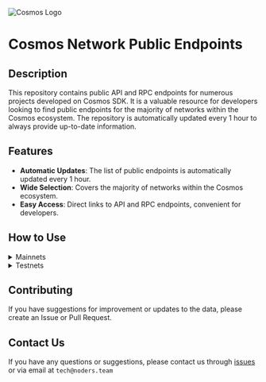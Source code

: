 ![Cosmos Logo](https://github.com/nodersteam/picture/blob/main/%D0%A1%D0%BD%D0%B8%D0%BC%D0%BE%D0%BA%20%D1%8D%D0%BA%D1%80%D0%B0%D0%BD%D0%B0%202023-07-19%20105624.png?raw=true)

# Cosmos Network Public Endpoints

## Description

This repository contains public API and RPC endpoints for numerous projects developed on Cosmos SDK. It is a valuable resource for developers looking to find public endpoints for the majority of networks within the Cosmos ecosystem. The repository is automatically updated every 1 hour to always provide up-to-date information.

## Features

- **Automatic Updates**: The list of public endpoints is automatically updated every 1 hour.
- **Wide Selection**: Covers the majority of networks within the Cosmos ecosystem.
- **Easy Access**: Direct links to API and RPC endpoints, convenient for developers.

## How to Use

<details>
  <summary>Mainnets</summary>
  
  Simply browse the mainnets section to find the public endpoints you need for main networks.

<!-- START_MAINNET -->
<details>
<summary>Agoric</summary>

- Moniker: **Vagif**
- Latest block: **10253149**
- RPC: **65.109.116.50:34657**
- TxIndex: **on**

---

- Moniker: **PDP_Validator_RPC**
- Latest block: **11682746**
- RPC: **95.216.5.101:26657**
- TxIndex: **off**

---

- Moniker: **BRAND-agoric-relayer**
- Latest block: **11682746**
- RPC: **213.239.213.142:14457**
- TxIndex: **on**

---

- Moniker: **yieldmos-three**
- Latest block: **11682746**
- RPC: **65.109.35.50:20657**
- TxIndex: **on**

---

- Moniker: **bouncy_ball**
- Latest block: **11682746**
- RPC: **141.94.254.181:42257**
- TxIndex: **off**

---

- Moniker: **Sentry**
- Latest block: **11682746**
- RPC: **46.166.143.91:26657**
- TxIndex: **on**

---

</details>

<details>
<summary>Bitsong</summary>

- Moniker: **RAMZES**
- Latest block: **13239157**
- RPC: **65.108.199.120:26657**
- TxIndex: **on**
- API: **65.108.199.120:1317**

---

- Moniker: **freak12techno**
- Latest block: **13239157**
- RPC: **65.108.85.2:26657**
- TxIndex: **on**

---

- Moniker: **Stake&Relax Node**
- Latest block: **13239157**
- RPC: **109.123.242.163:50007**
- TxIndex: **on**

---

</details>

<details>
<summary>Gitopia</summary>

- Moniker: **STAVR-Service**
- Latest block: **6176029**
- RPC: **65.108.230.113:51057**
- TxIndex: **off**
- API: **65.108.230.113:1317**

---

- Moniker: **tarabukinivan**
- Latest block: **6176029**
- RPC: **188.40.106.246:60557**
- TxIndex: **off**

---

- Moniker: **UTSA_guide**
- Latest block: **6176029**
- RPC: **174.138.180.190:46657**
- TxIndex: **on**
- API: **174.138.180.190:1327**

---

</details>

<details>
<summary>Osmosis</summary>

- Moniker: **AlxVoy**
- Latest block: **11504715**
- RPC: **65.109.93.152:38657**
- TxIndex: **on**

---

- Moniker: **STAVR-IBC**
- Latest block: **11504715**
- RPC: **65.108.230.113:26657**
- TxIndex: **on**
- API: **65.108.230.113:1317**

---

- Moniker: **STAVR-IBC**
- Latest block: **11504715**
- RPC: **65.108.230.113:26657**
- TxIndex: **on**
- API: **65.108.230.113:1317**

---

- Moniker: **rebot-bada**
- Latest block: **11504715**
- RPC: **65.108.204.56:26657**
- TxIndex: **on**
- API: **65.108.204.56:1317**

---

- Moniker: **BRAND-osmosis-relayer**
- Latest block: **11504715**
- RPC: **85.10.197.58:12557**
- TxIndex: **on**

---

- Moniker: **TheNOP.io**
- Latest block: **11504715**
- RPC: **138.201.121.185:26667**
- TxIndex: **on**
- API: **138.201.121.185:1327**

---

- Moniker: **cbmk93o0ivsupsnju960**
- Latest block: **11504715**
- RPC: **141.98.217.102:26657**
- TxIndex: **on**

---

- Moniker: **cbmk93o0ivsupsnju960**
- Latest block: **11504715**
- RPC: **141.98.217.102:26657**
- TxIndex: **on**

---

- Moniker: **cryptech**
- Latest block: **11504715**
- RPC: **185.144.99.37:26657**
- TxIndex: **on**

---

- Moniker: **cbmk8mg0ivsupsnju950**
- Latest block: **11504715**
- RPC: **141.98.219.104:26657**
- TxIndex: **on**

---

- Moniker: **cbmk8mg0ivsupsnju950**
- Latest block: **11504715**
- RPC: **141.98.219.104:26657**
- TxIndex: **on**

---

- Moniker: **mahof**
- Latest block: **11504715**
- RPC: **207.244.232.190:26657**
- TxIndex: **on**

---

- Moniker: **node**
- Latest block: **11504715**
- RPC: **66.172.36.140:36657**
- TxIndex: **on**

---

- Moniker: **node**
- Latest block: **11504715**
- RPC: **66.172.36.139:36657**
- TxIndex: **on**

---

- Moniker: **test**
- Latest block: **6246000**
- RPC: **23.82.88.133:26657**
- TxIndex: **on**

---

- Moniker: **Staketab-snap**
- Latest block: **11504715**
- RPC: **65.21.91.99:16957**
- TxIndex: **off**
- API: **65.21.91.99:1326**

---

- Moniker: **xxxxxxxxxxxxxxxxxxx**
- Latest block: **11504715**
- RPC: **65.108.142.81:26680**
- TxIndex: **on**
- API: **65.108.142.81:1321**

---

- Moniker: **ramuchi.tech**
- Latest block: **11504715**
- RPC: **142.132.202.86:46657**
- TxIndex: **on**
- API: **142.132.202.86:1320**

---

- Moniker: **ramuchi.tech**
- Latest block: **11504715**
- RPC: **142.132.202.86:46657**
- TxIndex: **on**
- API: **142.132.202.86:1325**

---

- Moniker: **node**
- Latest block: **11504715**
- RPC: **176.9.158.219:41057**
- TxIndex: **on**

---

- Moniker: **LiveRaveN**
- Latest block: **11504715**
- RPC: **142.132.199.236:28657**
- TxIndex: **on**
- API: **142.132.199.236:1317**

---

- Moniker: **cudos**
- Latest block: **11500189**
- RPC: **34.105.246.121:26657**
- TxIndex: **on**
- API: **34.105.246.121:1317**

---

- Moniker: **node**
- Latest block: **11504715**
- RPC: **100.26.5.185:26657**
- TxIndex: **on**
- API: **100.26.5.185:1317**

---

- Moniker: **AutonomyNetwork**
- Latest block: **11504715**
- RPC: **13.250.19.234:26657**
- TxIndex: **on**
- API: **13.250.19.234:1317**

---

- Moniker: **osmosis-archive-osmosis-1-a**
- Latest block: **11504715**
- RPC: **15.164.13.43:26657**
- TxIndex: **on**
- API: **15.164.13.43:1317**

---

- Moniker: **osmosis-archive-osmosis-1-a**
- Latest block: **11504715**
- RPC: **15.164.13.43:26657**
- TxIndex: **on**
- API: **15.164.13.43:1317**

---

</details>

<details>
<summary>Sifchain</summary>

- Moniker: **vchain**
- Latest block: **13865214**
- RPC: **188.166.241.167:26657**
- TxIndex: **off**
- API: **188.166.241.167:1317**

---

- Moniker: **vchain**
- Latest block: **13865214**
- RPC: **188.166.241.167:26657**
- TxIndex: **off**
- API: **188.166.241.167:1317**

---

</details>

<details>
<summary>Bitcanna</summary>

- Moniker: **L0vd.com | RPC**
- Latest block: **10397862**
- RPC: **65.109.33.48:17657**
- TxIndex: **on**

---

- Moniker: **STAVR-RPC**
- Latest block: **10397862**
- RPC: **88.99.164.158:21327**
- TxIndex: **on**
- API: **88.99.164.158:1317**

---

- Moniker: **vidulum.app**
- Latest block: **10397862**
- RPC: **208.77.197.82:31657**
- TxIndex: **on**

---

- Moniker: **Moniker**
- Latest block: **10397862**
- RPC: **95.216.242.82:36657**
- TxIndex: **on**

---

- Moniker: **Stakely.io**
- Latest block: **10397862**
- RPC: **65.108.142.81:26683**
- TxIndex: **on**
- API: **65.108.142.81:1321**

---

- Moniker: **Kannabia Seeds**
- Latest block: **10397862**
- RPC: **65.108.43.171:26657**
- TxIndex: **on**

---

- Moniker: **Mona**
- Latest block: **10397862**
- RPC: **65.108.192.3:29657**
- TxIndex: **on**

---

- Moniker: **bitcanna**
- Latest block: **10397862**
- RPC: **65.108.131.190:21957**
- TxIndex: **on**

---

- Moniker: **Stakely.io**
- Latest block: **10397862**
- RPC: **93.115.25.15:26657**
- TxIndex: **on**

---

- Moniker: **New_peer**
- Latest block: **10397862**
- RPC: **161.97.150.65:26657**
- TxIndex: **on**

---

- Moniker: **Paranorm**
- Latest block: **10397862**
- RPC: **193.34.144.156:26657**
- TxIndex: **on**

---

- Moniker: **New_peer**
- Latest block: **10397862**
- RPC: **154.12.232.8:26657**
- TxIndex: **on**

---

</details>

<details>
<summary>Lum</summary>

- Moniker: **ELZ-02**
- Latest block: **9353173**
- RPC: **176.57.150.227:26657**
- TxIndex: **off**

---

- Moniker: **sentry-0**
- Latest block: **9353173**
- RPC: **163.172.173.147:26657**
- TxIndex: **off**

---

- Moniker: **sentry-1**
- Latest block: **9353173**
- RPC: **51.15.142.113:26657**
- TxIndex: **off**

---

- Moniker: **public-node-1**
- Latest block: **9353173**
- RPC: **212.47.250.217:26657**
- TxIndex: **on**
- API: **212.47.250.217:1317**

---

- Moniker: **public-node-0**
- Latest block: **9353173**
- RPC: **51.158.111.136:26657**
- TxIndex: **on**
- API: **51.158.111.136:1317**

---

</details>

<details>
<summary>Nolus</summary>

- Moniker: **RAMZES**
- Latest block: **1759739**
- RPC: **65.108.199.120:35457**
- TxIndex: **on**
- API: **65.108.199.120:1327**

---

- Moniker: **BRAND-nolus-relayer**
- Latest block: **1759739**
- RPC: **5.9.99.172:19757**
- TxIndex: **on**

---

</details>

<details>
<summary>Persistence</summary>

- Moniker: **AlxVoy**
- Latest block: **13230993**
- RPC: **65.109.28.177:26227**
- TxIndex: **on**

---

- Moniker: **AlxVoy**
- Latest block: **13230993**
- RPC: **65.109.28.177:26227**
- TxIndex: **on**

---

- Moniker: **yieldmos-xprt**
- Latest block: **13230993**
- RPC: **65.108.235.36:27657**
- TxIndex: **on**

---

- Moniker: **BRAND-persistence-relayer**
- Latest block: **13230993**
- RPC: **85.10.197.58:15457**
- TxIndex: **on**

---

- Moniker: **BRAND-persistence-relayer**
- Latest block: **13230993**
- RPC: **85.10.197.58:15457**
- TxIndex: **on**

---

- Moniker: **BRAND-persistence-relayer**
- Latest block: **13230993**
- RPC: **85.10.197.58:15457**
- TxIndex: **on**

---

- Moniker: **HS**
- Latest block: **13230993**
- RPC: **38.242.142.199:56657**
- TxIndex: **off**
- API: **38.242.142.199:1320**

---

- Moniker: **VaultRPC**
- Latest block: **12716803**
- RPC: **51.81.16.189:26657**
- TxIndex: **on**
- API: **51.81.16.189:1317**

---

- Moniker: **Monitor**
- Latest block: **13230993**
- RPC: **65.108.192.3:25657**
- TxIndex: **on**

---

- Moniker: **PBR**
- Latest block: **13230993**
- RPC: **135.181.183.212:25657**
- TxIndex: **on**

---

- Moniker: **Snap**
- Latest block: **13230993**
- RPC: **193.34.144.156:25657**
- TxIndex: **on**

---

</details>

<details>
<summary>Evmos</summary>

- Moniker: **bricks_evmos_2**
- Latest block: **15954247**
- RPC: **65.109.84.24:26657**
- TxIndex: **on**
- API: **65.109.84.24:1317**

---

- Moniker: **evmos-node**
- Latest block: **15954247**
- RPC: **65.108.14.79:26657**
- TxIndex: **on**
- API: **65.108.14.79:1317**

---

- Moniker: **BRAND-evmos-relayer**
- Latest block: **15954247**
- RPC: **213.239.213.142:13457**
- TxIndex: **on**

---

- Moniker: **bd-evmos-mainnet-state-sync-eu-01**
- Latest block: **15939552**
- RPC: **74.118.143.77:26657**
- TxIndex: **on**

---

- Moniker: **bd-evmos-mainnet-state-sync-eu-01**
- Latest block: **15939552**
- RPC: **74.118.143.77:26657**
- TxIndex: **on**

---

- Moniker: **SWU**
- Latest block: **15954247**
- RPC: **5.9.87.216:45557**
- TxIndex: **on**
- API: **5.9.87.216:1311**

---

- Moniker: **bd-evmos-mainnet-state-sync-us-01**
- Latest block: **15954247**
- RPC: **204.16.242.187:26657**
- TxIndex: **on**

---

- Moniker: **bhcreovh**
- Latest block: **15954247**
- RPC: **135.125.189.180:26657**
- TxIndex: **on**
- API: **135.125.189.180:1317**

---

- Moniker: **escan-archive-1**
- Latest block: **12907939**
- RPC: **173.212.200.246:26657**
- TxIndex: **on**
- API: **173.212.200.246:1317**

---

- Moniker: **mefn1**
- Latest block: **15954247**
- RPC: **62.171.184.44:26657**
- TxIndex: **on**
- API: **62.171.184.44:1317**

---

</details>

<details>
<summary>Quicksilver</summary>

- Moniker: **AlxVoy**
- Latest block: **3759763**
- RPC: **65.109.28.177:28657**
- TxIndex: **off**

---

- Moniker: **Colinka**
- Latest block: **2149250**
- RPC: **85.10.198.171:26602**
- TxIndex: **on**

---

- Moniker: **BRAND-quicksilver-relayer**
- Latest block: **3759763**
- RPC: **85.10.197.58:11157**
- TxIndex: **on**

---

- Moniker: **nkbblocks**
- Latest block: **3724128**
- RPC: **46.4.121.72:26657**
- TxIndex: **on**

---

- Moniker: **TheNOP.io**
- Latest block: **3759763**
- RPC: **138.201.121.185:26673**
- TxIndex: **on**
- API: **138.201.121.185:1327**

---

- Moniker: **Fort**
- Latest block: **3759763**
- RPC: **161.97.82.203:26257**
- TxIndex: **on**
- API: **161.97.82.203:1317**

---

- Moniker: **Fort**
- Latest block: **3759763**
- RPC: **161.97.82.203:26257**
- TxIndex: **on**
- API: **161.97.82.203:1317**

---

- Moniker: **mahof**
- Latest block: **3759763**
- RPC: **75.119.144.167:26657**
- TxIndex: **on**
- API: **75.119.144.167:1317**

---

- Moniker: **Staketab-snap**
- Latest block: **3759763**
- RPC: **65.108.195.29:31127**
- TxIndex: **off**
- API: **65.108.195.29:1318**

---

- Moniker: **RockawayX Infra**
- Latest block: **3759763**
- RPC: **82.100.58.115:26657**
- TxIndex: **on**

---

- Moniker: **UTSA_guide**
- Latest block: **3759763**
- RPC: **174.138.180.190:61157**
- TxIndex: **on**
- API: **174.138.180.190:1317**

---

</details>

<details>
<summary>Sommelier</summary>

- Moniker: **BRAND-sommelier-relayer**
- Latest block: **10865762**
- RPC: **5.9.99.172:14157**
- TxIndex: **on**

---

- Moniker: **BRAND-sommelier-relayer**
- Latest block: **10865762**
- RPC: **5.9.99.172:14157**
- TxIndex: **on**

---

- Moniker: **BRAND-sommelier-relayer**
- Latest block: **10865762**
- RPC: **5.9.99.172:14157**
- TxIndex: **on**

---

- Moniker: **Stakewolle**
- Latest block: **10865762**
- RPC: **148.113.6.121:34657**
- TxIndex: **off**

---

</details>

<details>
<summary>Teritori</summary>

- Moniker: **node**
- Latest block: **5218432**
- RPC: **65.108.75.107:15657**
- TxIndex: **on**

---

- Moniker: **node**
- Latest block: **5218432**
- RPC: **65.108.141.109:15657**
- TxIndex: **on**
- API: **65.108.141.109:1317**

---

- Moniker: **AlxVoy**
- Latest block: **5218432**
- RPC: **65.109.93.152:26797**
- TxIndex: **on**

---

- Moniker: **Hermes**
- Latest block: **5218432**
- RPC: **65.108.70.119:27657**
- TxIndex: **on**

---

- Moniker: **cyberG**
- Latest block: **5218432**
- RPC: **141.95.65.26:27737**
- TxIndex: **off**

---

- Moniker: **UTSA_guide**
- Latest block: **5218432**
- RPC: **174.138.180.190:36657**
- TxIndex: **on**
- API: **174.138.180.190:1327**

---

</details>

<details>
<summary>Crescent</summary>

- Moniker: **BRAND-crescent-relayer**
- Latest block: **8567366**
- RPC: **5.9.99.172:14557**
- TxIndex: **on**

---

- Moniker: **8932jirf7h83**
- Latest block: **8567366**
- RPC: **65.108.100.242:26657**
- TxIndex: **on**

---

</details>

<details>
<summary>Juno</summary>

- Moniker: **L0vd.com | RPC**
- Latest block: **10074481**
- RPC: **65.109.33.48:14657**
- TxIndex: **on**

---

- Moniker: **BRAND-juno-relayer**
- Latest block: **10074481**
- RPC: **213.239.213.142:12657**
- TxIndex: **on**

---

- Moniker: **rpc-8**
- Latest block: **10074481**
- RPC: **141.94.195.104:26657**
- TxIndex: **on**

---

- Moniker: **rpc-8**
- Latest block: **10074481**
- RPC: **141.94.195.104:26657**
- TxIndex: **on**

---

- Moniker: **rpc-8**
- Latest block: **10074481**
- RPC: **141.94.195.104:26657**
- TxIndex: **on**

---

- Moniker: **rpc-8**
- Latest block: **10074481**
- RPC: **141.94.195.104:26657**
- TxIndex: **on**

---

- Moniker: **Wetez-rpc1**
- Latest block: **9481382**
- RPC: **142.132.193.186:46657**
- TxIndex: **on**
- API: **142.132.193.186:1317**

---

- Moniker: **STAVR-Service**
- Latest block: **10074481**
- RPC: **88.99.164.158:1067**
- TxIndex: **on**
- API: **88.99.164.158:1317**

---

- Moniker: **dimi**
- Latest block: **2578097**
- RPC: **78.46.88.98:26657**
- TxIndex: **on**

---

- Moniker: **nRide.com Validator**
- Latest block: **10074481**
- RPC: **212.227.160.56:26657**
- TxIndex: **on**

---

- Moniker: **node**
- Latest block: **10074481**
- RPC: **66.172.36.140:11657**
- TxIndex: **on**

---

- Moniker: **node**
- Latest block: **10074481**
- RPC: **66.172.36.139:11657**
- TxIndex: **on**

---

- Moniker: **ZenChainLabs-RPC**
- Latest block: **10074481**
- RPC: **135.181.5.176:26657**
- TxIndex: **on**

---

- Moniker: **rpc-3**
- Latest block: **10074481**
- RPC: **135.181.1.44:26657**
- TxIndex: **on**

---

- Moniker: **Stake&Relax-juno-main**
- Latest block: **10074481**
- RPC: **194.163.172.115:12657**
- TxIndex: **on**

---

- Moniker: **moneymoney**
- Latest block: **10074481**
- RPC: **142.132.248.214:52257**
- TxIndex: **on**
- API: **142.132.248.214:1319**

---

- Moniker: **myrpc**
- Latest block: **10074481**
- RPC: **176.9.139.74:36657**
- TxIndex: **on**
- API: **176.9.139.74:1314**

---

- Moniker: **moneymoney**
- Latest block: **10074481**
- RPC: **198.244.229.100:52257**
- TxIndex: **off**

---

</details>

<details>
<summary>CosmosHub</summary>

- Moniker: **uGaenn-cosmos-relayer**
- Latest block: **17053212**
- RPC: **95.216.16.205:14957**
- TxIndex: **on**

---

- Moniker: **w3coins-cosmos-main**
- Latest block: **17053212**
- RPC: **85.10.197.58:14957**
- TxIndex: **on**

---

- Moniker: **gaia**
- Latest block: **17053212**
- RPC: **138.201.220.51:26677**
- TxIndex: **on**

---

- Moniker: **cbd8h63je8haklvb9770**
- Latest block: **17053212**
- RPC: **74.118.143.189:26657**
- TxIndex: **on**

---

- Moniker: **cbd91sc80fg04ahd7rmg**
- Latest block: **17053212**
- RPC: **204.16.241.207:26657**
- TxIndex: **on**

---

- Moniker: **aws-sgp-g3-atom**
- Latest block: **17053212**
- RPC: **18.138.176.63:26657**
- TxIndex: **on**
- API: **18.138.176.63:1317**

---

- Moniker: **harry-smith**
- Latest block: **17053212**
- RPC: **65.21.94.45:47757**
- TxIndex: **on**
- API: **65.21.94.45:1323**

---

- Moniker: **o21bsao91**
- Latest block: **17053212**
- RPC: **95.216.114.244:26657**
- TxIndex: **off**

---

- Moniker: **98hntjbunjvs**
- Latest block: **17053212**
- RPC: **93.159.130.8:26657**
- TxIndex: **on**

---

- Moniker: **LiveRaveN**
- Latest block: **17053212**
- RPC: **142.132.199.236:26657**
- TxIndex: **on**
- API: **142.132.199.236:1317**

---

- Moniker: **234tgrfdwd**
- Latest block: **16989269**
- RPC: **168.119.5.27:26657**
- TxIndex: **on**

---

- Moniker: **s3**
- Latest block: **17053212**
- RPC: **178.18.249.59:26657**
- TxIndex: **on**

---

</details>

<details>
<summary>Kichain</summary>

- Moniker: **node**
- Latest block: **17074523**
- RPC: **85.10.193.142:26677**
- TxIndex: **on**

---

- Moniker: **AviaDoc_by_AVIAONE**
- Latest block: **0**
- RPC: **194.163.131.83:26677**
- TxIndex: **on**

---

- Moniker: **moonboom**
- Latest block: **17074523**
- RPC: **109.195.84.200:26657**
- TxIndex: **off**

---

</details>

<details>
<summary>Kujira</summary>

- Moniker: **StakeLab**
- Latest block: **14200170**
- RPC: **65.108.106.156:26677**
- TxIndex: **off**
- API: **65.108.106.156:1317**

---

- Moniker: **bricks**
- Latest block: **14200170**
- RPC: **65.109.80.92:26657**
- TxIndex: **on**

---

- Moniker: **NJ-rpc**
- Latest block: **14200170**
- RPC: **65.109.95.26:28657**
- TxIndex: **on**

---

- Moniker: **Sapient Nodes**
- Latest block: **14200170**
- RPC: **57.128.20.147:30257**
- TxIndex: **off**

---

- Moniker: **BRAND-kujira-relayer**
- Latest block: **14200170**
- RPC: **213.239.213.142:11857**
- TxIndex: **on**

---

- Moniker: **bp-kuji-node**
- Latest block: **14200170**
- RPC: **168.119.15.94:26657**
- TxIndex: **on**

---

- Moniker: **rpc**
- Latest block: **14200170**
- RPC: **173.212.247.202:26657**
- TxIndex: **on**

---

- Moniker: **rpc**
- Latest block: **14200170**
- RPC: **173.212.247.202:26657**
- TxIndex: **on**

---

- Moniker: **kujira-indexer-2**
- Latest block: **14200170**
- RPC: **54.154.200.79:26657**
- TxIndex: **on**

---

</details>

<details>
<summary>Neutron</summary>

- Moniker: **relayer**
- Latest block: **3038227**
- RPC: **65.21.232.185:2201**
- TxIndex: **on**

---

- Moniker: **harry-smith**
- Latest block: **3038227**
- RPC: **5.9.87.216:39957**
- TxIndex: **on**
- API: **5.9.87.216:1311**

---

- Moniker: **e-neutron-mainnet.stg.earthball.xyz**
- Latest block: **1909052**
- RPC: **147.182.148.103:26657**
- TxIndex: **on**

---

- Moniker: **hetzner-node-2**
- Latest block: **3038227**
- RPC: **65.109.34.57:26657**
- TxIndex: **on**

---

- Moniker: **test**
- Latest block: **3038227**
- RPC: **86.111.48.144:26657**
- TxIndex: **on**
- API: **86.111.48.144:1317**

---

- Moniker: **moniker**
- Latest block: **3038227**
- RPC: **165.22.106.109:26657**
- TxIndex: **on**

---

- Moniker: **moniker**
- Latest block: **3038227**
- RPC: **165.22.104.209:26657**
- TxIndex: **on**
- API: **165.22.104.209:1317**

---

- Moniker: **neutron-consumer-0**
- Latest block: **3038227**
- RPC: **34.80.117.56:26657**
- TxIndex: **on**

---

</details>

<details>
<summary>Stargaze</summary>

- Moniker: **yieldmos-stars**
- Latest block: **10071802**
- RPC: **65.108.235.36:17657**
- TxIndex: **on**

---

- Moniker: **silent**
- Latest block: **10071802**
- RPC: **65.108.141.109:8657**
- TxIndex: **on**
- API: **65.108.141.109:1317**

---

- Moniker: **node**
- Latest block: **10071802**
- RPC: **65.108.75.107:8657**
- TxIndex: **on**

---

- Moniker: **BRAND-stargaze-relayer**
- Latest block: **10071802**
- RPC: **5.9.99.172:13757**
- TxIndex: **on**

---

- Moniker: **ramuchi.tech**
- Latest block: **10071802**
- RPC: **142.132.202.86:26657**
- TxIndex: **on**
- API: **142.132.202.86:1320**

---

</details>

<details>
<summary>Canto</summary>

- Moniker: **node**
- Latest block: **6022453**
- RPC: **65.108.141.109:16657**
- TxIndex: **on**
- API: **65.108.141.109:1317**

---

- Moniker: **node**
- Latest block: **6022453**
- RPC: **65.108.75.107:16657**
- TxIndex: **on**

---

- Moniker: **moodman**
- Latest block: **6022453**
- RPC: **65.109.65.210:29657**
- TxIndex: **off**

---

- Moniker: **canto**
- Latest block: **6022453**
- RPC: **138.201.85.176:26677**
- TxIndex: **on**

---

- Moniker: **Vagif**
- Latest block: **6022453**
- RPC: **94.130.137.122:27657**
- TxIndex: **off**

---

- Moniker: **canto**
- Latest block: **6022453**
- RPC: **138.201.85.176:26677**
- TxIndex: **on**

---

- Moniker: **node**
- Latest block: **6022453**
- RPC: **66.172.36.134:51657**
- TxIndex: **on**

---

- Moniker: **node**
- Latest block: **6022453**
- RPC: **66.172.36.136:51657**
- TxIndex: **on**

---

- Moniker: **74891e7b0a7c**
- Latest block: **6022453**
- RPC: **142.93.47.206:26657**
- TxIndex: **on**

---

</details>

<details>
<summary>ComposableFinance</summary>

- Moniker: **L0vd.com | RPC**
- Latest block: **1565935**
- RPC: **65.109.33.48:23657**
- TxIndex: **on**

---

- Moniker: **Kyn**
- Latest block: **1536990**
- RPC: **5.9.61.78:14657**
- TxIndex: **on**

---

- Moniker: **Stakewolle**
- Latest block: **1565935**
- RPC: **148.113.16.109:16657**
- TxIndex: **on**

---

- Moniker: **orahapris**
- Latest block: **1565935**
- RPC: **95.216.4.183:15657**
- TxIndex: **on**

---

- Moniker: **kjgno2uht93**
- Latest block: **1565935**
- RPC: **93.159.130.4:36657**
- TxIndex: **on**

---

- Moniker: **serana**
- Latest block: **1565935**
- RPC: **88.198.18.88:40657**
- TxIndex: **on**

---

</details>

<details>
<summary>Empower</summary>

- Moniker: **STAVR-Service**
- Latest block: **1268026**
- RPC: **65.108.230.113:22057**
- TxIndex: **on**
- API: **65.108.230.113:1317**

---

- Moniker: **STAVR-Service**
- Latest block: **1268026**
- RPC: **65.108.230.113:22057**
- TxIndex: **on**
- API: **65.108.230.113:1317**

---

- Moniker: **Validatrium-rpc**
- Latest block: **1268026**
- RPC: **135.181.58.28:22357**
- TxIndex: **on**

---

- Moniker: **yldmsempower**
- Latest block: **1268026**
- RPC: **142.132.157.153:17457**
- TxIndex: **on**

---

- Moniker: **BonyNode**
- Latest block: **1268026**
- RPC: **185.188.249.46:16657**
- TxIndex: **off**

---

- Moniker: **ams-rpc**
- Latest block: **1268022**
- RPC: **161.97.82.203:31657**
- TxIndex: **on**
- API: **161.97.82.203:1317**

---

- Moniker: **node**
- Latest block: **1268026**
- RPC: **62.210.173.13:26657**
- TxIndex: **on**
- API: **62.210.173.13:1317**

---

</details>

<details>
<summary>Fetch</summary>

- Moniker: **BRAND-fetch-relayer**
- Latest block: **12955530**
- RPC: **5.9.99.172:15257**
- TxIndex: **on**

---

- Moniker: **yieldmos-fetch**
- Latest block: **12955530**
- RPC: **65.109.35.50:14657**
- TxIndex: **on**

---

- Moniker: **yieldmos-fetch**
- Latest block: **12955530**
- RPC: **65.109.35.50:14657**
- TxIndex: **on**

---

- Moniker: **Outlier Ventures**
- Latest block: **12955530**
- RPC: **95.216.159.232:26657**
- TxIndex: **on**

---

</details>

<details>
<summary>Injective</summary>

- Moniker: **BRAND-injective-relayer**
- Latest block: **45405172**
- RPC: **85.10.197.58:14357**
- TxIndex: **on**

---

- Moniker: **mainnet-staging-archival-node-0**
- Latest block: **45405172**
- RPC: **162.55.103.170:26657**
- TxIndex: **on**

---

- Moniker: **inj603000**
- Latest block: **45405172**
- RPC: **37.187.79.59:26657**
- TxIndex: **off**

---

- Moniker: **BRAND-injective-relayer**
- Latest block: **45405172**
- RPC: **85.10.197.58:14357**
- TxIndex: **on**

---

- Moniker: **BRAND-injective-relayer**
- Latest block: **45405172**
- RPC: **85.10.197.58:14357**
- TxIndex: **on**

---

- Moniker: **p2p-injective-2**
- Latest block: **45405172**
- RPC: **43.157.62.64:26657**
- TxIndex: **on**

---

- Moniker: **injective**
- Latest block: **45398986**
- RPC: **176.9.147.146:36657**
- TxIndex: **on**
- API: **176.9.147.146:1317**

---

- Moniker: **bjwe**
- Latest block: **45405170**
- RPC: **3.73.138.105:26657**
- TxIndex: **on**
- API: **3.73.138.105:1317**

---

- Moniker: **mainnet-products-0**
- Latest block: **45405173**
- RPC: **15.235.87.154:26657**
- TxIndex: **on**

---

- Moniker: **tienthuattoan**
- Latest block: **45404353**
- RPC: **209.182.237.121:26657**
- TxIndex: **on**

---

- Moniker: **injective**
- Latest block: **0**
- RPC: **176.9.143.252:26657**
- TxIndex: **off**

---

- Moniker: **mainnet-products-1**
- Latest block: **45405172**
- RPC: **57.128.74.138:26657**
- TxIndex: **on**

---

- Moniker: **injective**
- Latest block: **0**
- RPC: **176.9.143.252:26657**
- TxIndex: **off**

---

- Moniker: **injective**
- Latest block: **0**
- RPC: **176.9.143.252:26657**
- TxIndex: **off**

---

- Moniker: **injective**
- Latest block: **45405172**
- RPC: **198.244.179.173:26657**
- TxIndex: **on**

---

- Moniker: **injective**
- Latest block: **45405172**
- RPC: **15.204.206.127:26657**
- TxIndex: **on**

---

- Moniker: **mainnet-node-2**
- Latest block: **45405172**
- RPC: **15.204.208.167:26657**
- TxIndex: **on**

---

- Moniker: **injective**
- Latest block: **45405172**
- RPC: **148.113.153.117:26657**
- TxIndex: **on**

---

- Moniker: **injective**
- Latest block: **45405172**
- RPC: **15.235.86.222:26657**
- TxIndex: **on**

---

- Moniker: **injective**
- Latest block: **45405172**
- RPC: **15.204.206.103:26657**
- TxIndex: **on**

---

- Moniker: **injective**
- Latest block: **45405172**
- RPC: **148.113.153.117:26657**
- TxIndex: **on**

---

- Moniker: **injective**
- Latest block: **40845109**
- RPC: **23.88.5.151:26657**
- TxIndex: **on**

---

- Moniker: **mainnet-node-3**
- Latest block: **45405173**
- RPC: **51.81.221.159:26657**
- TxIndex: **on**

---

</details>

<details>
<summary>Jackal</summary>

- Moniker: **ams**
- Latest block: **4421115**
- RPC: **65.108.44.149:23657**
- TxIndex: **on**

---

- Moniker: **nkbblocks**
- Latest block: **4421115**
- RPC: **65.109.61.114:37657**
- TxIndex: **on**

---

- Moniker: **nkbblocks**
- Latest block: **4421115**
- RPC: **65.109.70.122:37657**
- TxIndex: **on**

---

- Moniker: **node**
- Latest block: **4421115**
- RPC: **65.108.75.107:18657**
- TxIndex: **on**

---

- Moniker: **Vagif**
- Latest block: **4421115**
- RPC: **65.109.116.50:27657**
- TxIndex: **on**

---

- Moniker: **nkbblocks**
- Latest block: **4421115**
- RPC: **65.109.116.57:13757**
- TxIndex: **on**

---

- Moniker: **node**
- Latest block: **4421115**
- RPC: **65.108.141.109:18657**
- TxIndex: **on**
- API: **65.108.141.109:1317**

---

- Moniker: **nkbblocks**
- Latest block: **4421115**
- RPC: **65.21.139.150:37657**
- TxIndex: **on**

---

- Moniker: **Vagif**
- Latest block: **4421115**
- RPC: **94.130.137.122:33657**
- TxIndex: **off**

---

- Moniker: **STAVR-RPC**
- Latest block: **4421115**
- RPC: **88.99.164.158:11127**
- TxIndex: **on**
- API: **88.99.164.158:1317**

---

- Moniker: **vidulum.app**
- Latest block: **4421115**
- RPC: **208.77.197.83:28657**
- TxIndex: **on**

---

- Moniker: **UTSA_guide**
- Latest block: **4421115**
- RPC: **174.138.180.190:60857**
- TxIndex: **on**
- API: **174.138.180.190:1317**

---

- Moniker: **RPC2**
- Latest block: **3186209**
- RPC: **162.247.131.19:26657**
- TxIndex: **on**

---

- Moniker: **jackal-archive**
- Latest block: **4421113**
- RPC: **167.142.158.242:36657**
- TxIndex: **on**

---

- Moniker: **jackal-archive**
- Latest block: **4421113**
- RPC: **167.142.158.242:36657**
- TxIndex: **on**

---

</details>

<details>
<summary>Kava</summary>

- Moniker: **kava-yieldmos-2**
- Latest block: **6528338**
- RPC: **65.108.235.36:23657**
- TxIndex: **on**

---

- Moniker: **kava-yieldmos-2**
- Latest block: **6528338**
- RPC: **65.108.235.36:23657**
- TxIndex: **on**

---

- Moniker: **lets_node**
- Latest block: **6528338**
- RPC: **142.132.150.14:26657**
- TxIndex: **on**

---

</details>

<details>
<summary>Meme</summary>

- Moniker: **AlxVoy**
- Latest block: **7695155**
- RPC: **65.109.28.177:26737**
- TxIndex: **off**

---

- Moniker: **AlxVoy**
- Latest block: **7695155**
- RPC: **65.109.28.177:26737**
- TxIndex: **off**

---

- Moniker: **entropic.nodes**
- Latest block: **7695155**
- RPC: **173.212.220.98:26657**
- TxIndex: **on**

---

- Moniker: **rpc5**
- Latest block: **7695155**
- RPC: **165.140.242.34:26657**
- TxIndex: **on**
- API: **165.140.242.34:1317**

---

- Moniker: **MEMEFoundation-hk**
- Latest block: **7695155**
- RPC: **103.19.25.140:26657**
- TxIndex: **on**
- API: **103.19.25.140:1317**

---

- Moniker: **rpc6**
- Latest block: **7695155**
- RPC: **103.19.25.141:26657**
- TxIndex: **on**
- API: **103.19.25.141:1317**

---

- Moniker: **yieldmos-meme**
- Latest block: **7695155**
- RPC: **65.109.35.50:27657**
- TxIndex: **on**

---

- Moniker: **yieldmos-meme**
- Latest block: **7695155**
- RPC: **65.109.35.50:27657**
- TxIndex: **on**

---

</details>

<details>
<summary>Migaloo</summary>

- Moniker: **USArmy**
- Latest block: **3255904**
- RPC: **51.89.155.2:23657**
- TxIndex: **on**
- API: **51.89.155.2:1317**

---

- Moniker: **ww-archive**
- Latest block: **3255904**
- RPC: **23.227.185.210:26657**
- TxIndex: **on**
- API: **23.227.185.210:1317**

---

- Moniker: **wpsprim**
- Latest block: **3255904**
- RPC: **116.202.143.93:26657**
- TxIndex: **on**
- API: **116.202.143.93:1317**

---

</details>

<details>
<summary>Archway</summary>

- Moniker: **L0vd.com | RPC**
- Latest block: **1115522**
- RPC: **65.109.33.48:26657**
- TxIndex: **on**

---

- Moniker: **Validatrium-rpc**
- Latest block: **1115522**
- RPC: **135.181.58.28:27457**
- TxIndex: **on**

---

- Moniker: **ST-Server**
- Latest block: **1115522**
- RPC: **65.108.75.174:44657**
- TxIndex: **on**

---

- Moniker: **archway-rpc**
- Latest block: **1115522**
- RPC: **136.243.40.12:26695**
- TxIndex: **on**

---

- Moniker: **jabbey**
- Latest block: **1115522**
- RPC: **89.116.27.24:27257**
- TxIndex: **off**

---

- Moniker: **arcareade**
- Latest block: **1115522**
- RPC: **5.9.23.47:26657**
- TxIndex: **on**
- API: **5.9.23.47:1317**

---

- Moniker: **cryptech-rpc**
- Latest block: **1115522**
- RPC: **185.144.99.15:26657**
- TxIndex: **on**
- API: **185.144.99.15:1317**

---

- Moniker: **arcallowance1kr**
- Latest block: **1115522**
- RPC: **125.131.181.23:26657**
- TxIndex: **on**
- API: **125.131.181.23:1317**

---

- Moniker: **UTSA_guide**
- Latest block: **1115522**
- RPC: **174.138.180.190:56657**
- TxIndex: **on**
- API: **174.138.180.190:1317**

---

</details>

<details>
<summary>AssetMantle</summary>

- Moniker: **yieldmos-mantle-1**
- Latest block: **7594581**
- RPC: **65.108.235.36:18657**
- TxIndex: **on**

---

- Moniker: **yieldmos-mantle-1**
- Latest block: **7594581**
- RPC: **65.108.235.36:18657**
- TxIndex: **on**

---

- Moniker: **2xStake.com**
- Latest block: **7594581**
- RPC: **65.108.135.212:26657**
- TxIndex: **on**
- API: **65.108.135.212:1317**

---

- Moniker: **ECO Stake**
- Latest block: **7594581**
- RPC: **65.108.137.22:26657**
- TxIndex: **on**
- API: **65.108.137.22:1317**

---

- Moniker: **PBS**
- Latest block: **7594581**
- RPC: **62.171.182.242:23657**
- TxIndex: **on**
- API: **62.171.182.242:1313**

---

</details>

<details>
<summary>Aura</summary>

- Moniker: **node**
- Latest block: **2784369**
- RPC: **65.108.141.109:54657**
- TxIndex: **on**
- API: **65.108.141.109:1317**

---

- Moniker: **AlxVoy**
- Latest block: **2784369**
- RPC: **65.109.93.152:34657**
- TxIndex: **on**

---

- Moniker: **palamar-archive-node**
- Latest block: **2784369**
- RPC: **148.251.88.145:10457**
- TxIndex: **on**

---

- Moniker: **vidulum.app**
- Latest block: **2784369**
- RPC: **208.77.197.83:27657**
- TxIndex: **on**

---

- Moniker: **Staketab-snap**
- Latest block: **2784369**
- RPC: **65.108.195.29:51657**
- TxIndex: **off**
- API: **65.108.195.29:1318**

---

- Moniker: **ramuchi.tech**
- Latest block: **2784369**
- RPC: **142.132.202.86:30001**
- TxIndex: **on**
- API: **142.132.202.86:1320**

---

- Moniker: **UTSA_guide**
- Latest block: **2784369**
- RPC: **174.138.180.190:60757**
- TxIndex: **on**
- API: **174.138.180.190:1327**

---

</details>

<details>
<summary>Cryptoorg</summary>

- Moniker: **BRAND-cryptocom-relayer**
- Latest block: **13568291**
- RPC: **5.9.99.172:20257**
- TxIndex: **on**

---

- Moniker: **scooby3**
- Latest block: **11945501**
- RPC: **75.119.135.156:26657**
- TxIndex: **on**

---

- Moniker: **yieldmos**
- Latest block: **13568291**
- RPC: **65.109.35.50:12657**
- TxIndex: **on**

---

- Moniker: **yieldmos**
- Latest block: **13568291**
- RPC: **65.109.35.50:12657**
- TxIndex: **on**

---

- Moniker: **Stakely**
- Latest block: **13568291**
- RPC: **65.108.142.81:26671**
- TxIndex: **on**
- API: **65.108.142.81:1321**

---

- Moniker: **UbikCapital**
- Latest block: **13568291**
- RPC: **161.97.115.61:26657**
- TxIndex: **off**

---

</details>

<details>
<summary>GravityBridge</summary>

- Moniker: **Pro-Nodes_RPC**
- Latest block: **8474623**
- RPC: **135.181.73.170:26857**
- TxIndex: **on**

---

- Moniker: **maxfoton**
- Latest block: **8474607**
- RPC: **46.8.220.127:26657**
- TxIndex: **off**

---

- Moniker: **BRAND-gravity-relayer**
- Latest block: **8474623**
- RPC: **213.239.213.142:14257**
- TxIndex: **on**

---

- Moniker: **BRAND-gravity-relayer**
- Latest block: **8474623**
- RPC: **213.239.213.142:14257**
- TxIndex: **on**

---

- Moniker: **vmi880266.contaboserver.net**
- Latest block: **8474623**
- RPC: **194.147.58.224:26657**
- TxIndex: **on**

---

- Moniker: **amhost-2**
- Latest block: **8474623**
- RPC: **93.186.201.171:26657**
- TxIndex: **on**

---

- Moniker: **amhost | seed node 01**
- Latest block: **8430026**
- RPC: **95.211.103.175:26657**
- TxIndex: **off**

---

- Moniker: **qubelabs**
- Latest block: **8474623**
- RPC: **195.201.202.39:26657**
- TxIndex: **on**

---

- Moniker: **node**
- Latest block: **8474623**
- RPC: **5.9.106.214:26657**
- TxIndex: **on**
- API: **5.9.106.214:1317**

---

- Moniker: **qubelabs**
- Latest block: **8474623**
- RPC: **195.201.202.39:26657**
- TxIndex: **on**

---

- Moniker: **3ventures.io | autocompound via reStake**
- Latest block: **8474607**
- RPC: **173.249.41.78:26657**
- TxIndex: **on**

---

- Moniker: **amhost-2**
- Latest block: **8474623**
- RPC: **51.79.20.76:26657**
- TxIndex: **on**

---

- Moniker: **test**
- Latest block: **8407766**
- RPC: **65.19.136.133:26657**
- TxIndex: **on**
- API: **65.19.136.133:1317**

---

- Moniker: **test**
- Latest block: **8407766**
- RPC: **65.19.136.133:26657**
- TxIndex: **on**
- API: **65.19.136.133:1317**

---

- Moniker: **Staketab-Snap**
- Latest block: **8474612**
- RPC: **65.21.91.99:26777**
- TxIndex: **off**
- API: **65.21.91.99:1326**

---

- Moniker: **Teku**
- Latest block: **8474623**
- RPC: **65.108.109.103:11657**
- TxIndex: **off**

---

- Moniker: **tmp98iuj**
- Latest block: **8395625**
- RPC: **93.159.130.6:36657**
- TxIndex: **off**

---

- Moniker: **mymoniker**
- Latest block: **8474607**
- RPC: **172.104.202.149:26657**
- TxIndex: **on**

---

- Moniker: **ramuchi.tech**
- Latest block: **8474623**
- RPC: **142.132.202.86:36657**
- TxIndex: **on**
- API: **142.132.202.86:1322**

---

- Moniker: **blockscape-seed**
- Latest block: **8474620**
- RPC: **18.198.207.118:26657**
- TxIndex: **on**
- API: **18.198.207.118:1317**

---

- Moniker: **thosmos**
- Latest block: **8474614**
- RPC: **74.208.108.68:26657**
- TxIndex: **on**

---

- Moniker: **thosmos**
- Latest block: **8474614**
- RPC: **74.208.108.68:26657**
- TxIndex: **on**

---

</details>

<details>
<summary>MarsProtocol</summary>

- Moniker: **witval**
- Latest block: **3415449**
- RPC: **159.223.55.135:26657**
- TxIndex: **on**

---

</details>

<details>
<summary>Nois</summary>

- Moniker: **STAVR**
- Latest block: **6336360**
- RPC: **65.109.92.240:40137**
- TxIndex: **on**

---

- Moniker: **Nodejumper**
- Latest block: **6336360**
- RPC: **65.109.95.26:27657**
- TxIndex: **on**

---

- Moniker: **L0vd.com | RPC**
- Latest block: **6336360**
- RPC: **65.109.33.48:13657**
- TxIndex: **on**

---

- Moniker: **STAVR-Service**
- Latest block: **0**
- RPC: **88.99.164.158:40137**
- TxIndex: **on**
- API: **88.99.164.158:1317**

---

- Moniker: **terlia**
- Latest block: **6336360**
- RPC: **88.198.18.88:32657**
- TxIndex: **on**

---

- Moniker: **UTSA_guide**
- Latest block: **6336360**
- RPC: **174.138.180.190:61457**
- TxIndex: **on**
- API: **174.138.180.190:1327**

---

</details>

<!-- END_MAINNET -->
</details>

<details>
  <summary>Testnets</summary>
  
  Simply browse the testnets section to find the public endpoints you need for test networks.
<!-- START_TESTNET -->
<details>
<summary>Evmos</summary>

- Moniker: **alex**
- Latest block: **17218302**
- RPC: **65.108.238.61:22657**
- TxIndex: **on**
- API: **65.108.238.61:1307**

---

- Moniker: **bd-evmos-testnet-state-sync-node-01**
- Latest block: **17218302**
- RPC: **74.118.140.25:26657**
- TxIndex: **on**

---

- Moniker: **arctelephant**
- Latest block: **17218302**
- RPC: **142.132.198.157:26657**
- TxIndex: **on**
- API: **142.132.198.157:1317**

---

- Moniker: **arctelephant**
- Latest block: **17218302**
- RPC: **142.132.198.157:26657**
- TxIndex: **on**
- API: **142.132.198.157:1317**

---

- Moniker: **bd-evmos-testnet-state-sync-node-02**
- Latest block: **17218302**
- RPC: **141.98.219.92:26657**
- TxIndex: **on**

---

- Moniker: **Stakely.io**
- Latest block: **17218302**
- RPC: **65.108.79.246:26665**
- TxIndex: **on**

---

- Moniker: **node**
- Latest block: **17218302**
- RPC: **35.245.163.6:26657**
- TxIndex: **on**
- API: **35.245.163.6:1317**

---

</details>

<details>
<summary>ZetaChain</summary>

- Moniker: **NJ-rpc**
- Latest block: **1668975**
- RPC: **65.21.200.54:31657**
- TxIndex: **on**

---

- Moniker: **zig**
- Latest block: **1668975**
- RPC: **135.181.115.175:26657**
- TxIndex: **on**
- API: **135.181.115.175:1317**

---

- Moniker: **blockscout_zetachain_node2**
- Latest block: **1668975**
- RPC: **95.216.153.230:26657**
- TxIndex: **on**

---

- Moniker: **node**
- Latest block: **1668975**
- RPC: **51.75.90.106:26657**
- TxIndex: **on**

---

- Moniker: **node**
- Latest block: **1668975**
- RPC: **5.9.60.44:31461**
- TxIndex: **on**

---

- Moniker: **foreststaking**
- Latest block: **1668975**
- RPC: **88.218.226.79:26657**
- TxIndex: **on**
- API: **88.218.226.79:1317**

---

- Moniker: **ttp**
- Latest block: **1668975**
- RPC: **142.132.202.87:26657**
- TxIndex: **on**

---

- Moniker: **bm-ex44**
- Latest block: **1668975**
- RPC: **46.4.15.110:26657**
- TxIndex: **on**

---

- Moniker: **RockX**
- Latest block: **1668975**
- RPC: **141.94.214.137:26657**
- TxIndex: **off**
- API: **141.94.214.137:1317**

---

- Moniker: **rocket**
- Latest block: **1668975**
- RPC: **161.97.107.122:41657**
- TxIndex: **on**

---

- Moniker: **ProtofireDAO**
- Latest block: **1630326**
- RPC: **3.233.186.130:26657**
- TxIndex: **on**

---

- Moniker: **HashQuark**
- Latest block: **1668975**
- RPC: **152.32.150.236:26657**
- TxIndex: **on**
- API: **152.32.150.236:1317**

---

- Moniker: **HashQuark**
- Latest block: **1668975**
- RPC: **152.32.150.236:26657**
- TxIndex: **on**
- API: **152.32.150.236:1317**

---

- Moniker: **node**
- Latest block: **1668973**
- RPC: **15.235.160.84:31461**
- TxIndex: **on**

---

- Moniker: **node**
- Latest block: **1668975**
- RPC: **15.235.160.207:26657**
- TxIndex: **on**

---

- Moniker: **node**
- Latest block: **1668975**
- RPC: **15.235.160.207:26657**
- TxIndex: **on**

---

- Moniker: **Yuriy78**
- Latest block: **14417**
- RPC: **65.108.66.247:26657**
- TxIndex: **on**

---

- Moniker: **Yuriy78**
- Latest block: **14417**
- RPC: **65.108.66.247:26657**
- TxIndex: **on**

---

- Moniker: **STAKECRAFT**
- Latest block: **1668975**
- RPC: **65.108.124.57:25657**
- TxIndex: **on**
- API: **65.108.124.57:1317**

---

- Moniker: **validator3**
- Latest block: **4873213**
- RPC: **54.144.102.58:26657**
- TxIndex: **on**

---

- Moniker: **validator1**
- Latest block: **4873213**
- RPC: **3.221.179.78:26657**
- TxIndex: **on**

---

- Moniker: **api1**
- Latest block: **4873213**
- RPC: **44.210.204.28:26657**
- TxIndex: **on**

---

- Moniker: **validator2**
- Latest block: **4873213**
- RPC: **52.206.155.197:26657**
- TxIndex: **on**

---

- Moniker: **validator4**
- Latest block: **4873213**
- RPC: **34.194.74.157:26657**
- TxIndex: **on**

---

- Moniker: **archive1**
- Latest block: **4626000**
- RPC: **44.212.168.142:26657**
- TxIndex: **on**

---

- Moniker: **api2-us-east-1**
- Latest block: **4873213**
- RPC: **44.198.196.121:26657**
- TxIndex: **on**

---

- Moniker: **archive0**
- Latest block: **4870876**
- RPC: **35.170.251.63:26657**
- TxIndex: **on**

---

- Moniker: **validator0**
- Latest block: **4873213**
- RPC: **34.194.62.47:26657**
- TxIndex: **on**

---

- Moniker: **validator0**
- Latest block: **4873213**
- RPC: **34.194.62.47:26657**
- TxIndex: **on**

---

- Moniker: **archive2**
- Latest block: **4348781**
- RPC: **18.213.164.140:26657**
- TxIndex: **on**

---

- Moniker: **api0**
- Latest block: **4873213**
- RPC: **52.6.81.202:26657**
- TxIndex: **on**

---

- Moniker: **seed0-us-east-1**
- Latest block: **1668975**
- RPC: **52.204.29.109:26657**
- TxIndex: **on**

---

- Moniker: **statesync0-us-east-1**
- Latest block: **1668973**
- RPC: **52.3.196.71:26657**
- TxIndex: **on**

---

- Moniker: **statesync0-ap-southeast-1**
- Latest block: **1668975**
- RPC: **3.0.80.230:26657**
- TxIndex: **on**

---

</details>

<details>
<summary>Babylon</summary>

- Moniker: **RPC**
- Latest block: **909835**
- RPC: **65.108.194.111:32657**
- TxIndex: **on**

---

- Moniker: **B-Harvest**
- Latest block: **909835**
- RPC: **141.95.97.28:15557**
- TxIndex: **on**

---

- Moniker: **B-Harvest**
- Latest block: **909835**
- RPC: **141.95.97.28:15557**
- TxIndex: **on**

---

- Moniker: **[NODERS]TEAM**
- Latest block: **909835**
- RPC: **49.12.84.248:16657**
- TxIndex: **on**

---

- Moniker: **Moonbridge**
- Latest block: **909835**
- RPC: **195.3.221.16:12857**
- TxIndex: **off**
- API: **195.3.221.16:1317**

---

- Moniker: **ksalab**
- Latest block: **909835**
- RPC: **65.109.88.254:38657**
- TxIndex: **on**
- API: **65.109.88.254:1317**

---

- Moniker: **UTSA_guide**
- Latest block: **909835**
- RPC: **65.108.206.118:61457**
- TxIndex: **on**

---

- Moniker: **babylon**
- Latest block: **909835**
- RPC: **3.18.176.128:26657**
- TxIndex: **on**
- API: **3.18.176.128:1317**

---

</details>

<details>
<summary>CosmosHub</summary>

- Moniker: **B-Harvest**
- Latest block: **3282930**
- RPC: **162.19.170.233:15457**
- TxIndex: **on**

---

- Moniker: **provider_testnet**
- Latest block: **3282930**
- RPC: **136.243.88.91:2321**
- TxIndex: **on**

---

- Moniker: **provider-1-sync-1**
- Latest block: **3282930**
- RPC: **2604:a880:cad:d0::ed4:b001:26657**
- TxIndex: **on**
- API: **2604:a880:cad:d0::ed4:b001:1317**

---

- Moniker: **provider-1-seed-2**
- Latest block: **3282930**
- RPC: **2604:a880:cad:d0::ed4:d001:26657**
- TxIndex: **on**
- API: **2604:a880:cad:d0::ed4:d001:1317**

---

- Moniker: **provider-1-archive-1**
- Latest block: **3282930**
- RPC: **147.182.145.100:26657**
- TxIndex: **on**
- API: **147.182.145.100:1317**

---

- Moniker: **provider-1-sentry-2**
- Latest block: **3282930**
- RPC: **147.182.145.101:26657**
- TxIndex: **on**
- API: **147.182.145.101:1317**

---

- Moniker: **provider-1-seed-1**
- Latest block: **3282930**
- RPC: **2604:a880:cad:d0::ed7:8001:26657**
- TxIndex: **on**
- API: **2604:a880:cad:d0::ed7:8001:1317**

---

- Moniker: **provider-1-sentry-1**
- Latest block: **3282930**
- RPC: **2604:a880:cad:d0::ec3:1:26657**
- TxIndex: **on**
- API: **2604:a880:cad:d0::ec3:1:1317**

---

- Moniker: **provider-1-sync-2**
- Latest block: **3282930**
- RPC: **147.182.145.103:26657**
- TxIndex: **on**
- API: **147.182.145.103:1317**

---

- Moniker: **stakely**
- Latest block: **3282930**
- RPC: **141.94.138.48:26677**
- TxIndex: **on**

---

</details>

<details>
<summary>Elys</summary>

- Moniker: **82f47e91-3baa-5648-bb81-8e5fdd97eac0**
- Latest block: **2810753**
- RPC: **65.108.105.48:22057**
- TxIndex: **on**

---

- Moniker: **vn01.elys.fasthub.io**
- Latest block: **2810753**
- RPC: **185.169.252.221:26657**
- TxIndex: **off**

---

- Moniker: **Pro-Nodes75**
- Latest block: **2810753**
- RPC: **168.119.226.107:22357**
- TxIndex: **on**

---

- Moniker: **moniker**
- Latest block: **2810753**
- RPC: **37.187.154.66:26657**
- TxIndex: **on**

---

- Moniker: **moniker**
- Latest block: **2810753**
- RPC: **37.187.154.66:26657**
- TxIndex: **on**

---

- Moniker: **moniker**
- Latest block: **2810753**
- RPC: **198.27.74.140:26657**
- TxIndex: **on**

---

- Moniker: **moniker**
- Latest block: **2810753**
- RPC: **198.27.74.140:26657**
- TxIndex: **on**

---

- Moniker: **node1**
- Latest block: **2810753**
- RPC: **95.217.107.96:26157**
- TxIndex: **on**

---

- Moniker: **Synergy_Nodes**
- Latest block: **2810753**
- RPC: **65.109.93.35:57657**
- TxIndex: **on**

---

- Moniker: **node-1-st**
- Latest block: **2810753**
- RPC: **65.108.195.29:23657**
- TxIndex: **off**
- API: **65.108.195.29:1318**

---

- Moniker: **moniker**
- Latest block: **2810753**
- RPC: **91.183.62.162:26657**
- TxIndex: **on**

---

- Moniker: **moniker**
- Latest block: **2810753**
- RPC: **91.183.62.162:26657**
- TxIndex: **on**

---

</details>

<details>
<summary>Noria</summary>

- Moniker: **L0vd.com**
- Latest block: **2751778**
- RPC: **65.109.70.45:12657**
- TxIndex: **off**

---

- Moniker: **WellNode**
- Latest block: **2751778**
- RPC: **65.108.211.139:26657**
- TxIndex: **off**

---

- Moniker: **4329345-sdagasdg-3459-gntr**
- Latest block: **2751778**
- RPC: **65.108.105.48:22157**
- TxIndex: **on**

---

- Moniker: **Sr20de**
- Latest block: **2751778**
- RPC: **46.17.250.108:61357**
- TxIndex: **off**
- API: **46.17.250.108:1327**

---

- Moniker: **Moonbridge**
- Latest block: **2751778**
- RPC: **195.3.221.16:12057**
- TxIndex: **off**
- API: **195.3.221.16:1317**

---

- Moniker: **lesnik_utsa**
- Latest block: **2751778**
- RPC: **65.108.206.118:61657**
- TxIndex: **on**

---

</details>

<details>
<summary>OKP4</summary>

- Moniker: **dmvrt**
- Latest block: **3771112**
- RPC: **65.109.38.208:46657**
- TxIndex: **on**

---

- Moniker: **Munris**
- Latest block: **4184894**
- RPC: **65.21.170.3:42657**
- TxIndex: **on**

---

- Moniker: **dmvrt**
- Latest block: **3771112**
- RPC: **65.109.38.208:46657**
- TxIndex: **on**

---

- Moniker: **smartinvest**
- Latest block: **4184894**
- RPC: **65.109.88.162:36657**
- TxIndex: **on**

---

- Moniker: **Vagif**
- Latest block: **4184894**
- RPC: **94.130.137.122:29657**
- TxIndex: **off**

---

- Moniker: **Enigma**
- Latest block: **4184894**
- RPC: **136.243.88.91:6041**
- TxIndex: **off**

---

- Moniker: **cryptech**
- Latest block: **4184894**
- RPC: **185.144.99.16:26657**
- TxIndex: **off**

---

- Moniker: **okp4**
- Latest block: **4184894**
- RPC: **65.108.131.190:23457**
- TxIndex: **off**

---

- Moniker: **HSS**
- Latest block: **4184894**
- RPC: **167.235.21.165:46657**
- TxIndex: **off**

---

- Moniker: **bulevar**
- Latest block: **4184894**
- RPC: **91.211.251.232:28657**
- TxIndex: **off**

---

- Moniker: **bulevar**
- Latest block: **4184894**
- RPC: **91.211.251.232:28657**
- TxIndex: **off**

---

- Moniker: **ericet**
- Latest block: **4184894**
- RPC: **95.111.225.137:37657**
- TxIndex: **off**

---

- Moniker: **ericet**
- Latest block: **4184894**
- RPC: **95.111.225.137:37657**
- TxIndex: **off**

---

</details>

<details>
<summary>Aura</summary>

- Moniker: **OnBlock Ventures**
- Latest block: **6617649**
- RPC: **89.58.59.10:26657**
- TxIndex: **on**

---

- Moniker: **Staketab**
- Latest block: **6617649**
- RPC: **65.108.233.44:21657**
- TxIndex: **on**

---

- Moniker: **Staketab**
- Latest block: **6617649**
- RPC: **65.108.195.29:36127**
- TxIndex: **off**
- API: **65.108.195.29:1318**

---

</details>

<details>
<summary>Axelar</summary>

- Moniker: **node**
- Latest block: **9634567**
- RPC: **65.108.69.56:56657**
- TxIndex: **on**

---

- Moniker: **JuliVal**
- Latest block: **9634567**
- RPC: **65.108.69.42:26657**
- TxIndex: **on**
- API: **65.108.69.42:1317**

---

- Moniker: **node**
- Latest block: **9634567**
- RPC: **95.217.198.60:26657**
- TxIndex: **on**
- API: **95.217.198.60:1317**

---

- Moniker: **haciyatmaz**
- Latest block: **7127971**
- RPC: **138.201.204.5:26657**
- TxIndex: **on**

---

- Moniker: **node**
- Latest block: **9634567**
- RPC: **84.201.159.4:26657**
- TxIndex: **on**
- API: **84.201.159.4:1317**

---

- Moniker: **node**
- Latest block: **9634567**
- RPC: **84.201.159.4:26657**
- TxIndex: **on**
- API: **84.201.159.4:1317**

---

- Moniker: **node**
- Latest block: **9634567**
- RPC: **157.245.104.20:26657**
- TxIndex: **off**
- API: **157.245.104.20:1317**

---

- Moniker: **node**
- Latest block: **9634567**
- RPC: **65.109.23.114:15157**
- TxIndex: **on**

---

- Moniker: **node**
- Latest block: **9634567**
- RPC: **65.21.226.198:26657**
- TxIndex: **on**

---

- Moniker: **node**
- Latest block: **9634567**
- RPC: **65.21.226.198:26657**
- TxIndex: **on**

---

- Moniker: **node**
- Latest block: **9634567**
- RPC: **65.21.226.198:26657**
- TxIndex: **on**

---

- Moniker: **node**
- Latest block: **9634567**
- RPC: **65.21.226.198:26657**
- TxIndex: **on**

---

- Moniker: **node**
- Latest block: **9634567**
- RPC: **65.21.226.198:26657**
- TxIndex: **on**

---

- Moniker: **node**
- Latest block: **9634567**
- RPC: **65.21.226.198:26657**
- TxIndex: **on**

---

- Moniker: **node**
- Latest block: **9634567**
- RPC: **65.21.226.198:26657**
- TxIndex: **on**

---

- Moniker: **node**
- Latest block: **9634567**
- RPC: **65.21.226.198:26657**
- TxIndex: **on**

---

- Moniker: **node**
- Latest block: **9634567**
- RPC: **65.21.226.198:26657**
- TxIndex: **on**

---

- Moniker: **node**
- Latest block: **9634567**
- RPC: **65.21.226.198:26657**
- TxIndex: **on**

---

- Moniker: **node**
- Latest block: **9634567**
- RPC: **65.21.226.198:26657**
- TxIndex: **on**

---

- Moniker: **Staketab**
- Latest block: **9634567**
- RPC: **51.89.155.177:26657**
- TxIndex: **on**
- API: **51.89.155.177:1317**

---

- Moniker: **Staketab**
- Latest block: **9634567**
- RPC: **51.89.155.177:26657**
- TxIndex: **on**
- API: **51.89.155.177:1317**

---

- Moniker: **Staketab**
- Latest block: **9634567**
- RPC: **51.89.155.177:26657**
- TxIndex: **on**
- API: **51.89.155.177:1317**

---

- Moniker: **node**
- Latest block: **9634567**
- RPC: **3.17.83.193:26657**
- TxIndex: **on**
- API: **3.17.83.193:1317**

---

- Moniker: **node**
- Latest block: **9634567**
- RPC: **3.137.103.123:26657**
- TxIndex: **on**
- API: **3.137.103.123:1317**

---

- Moniker: **node**
- Latest block: **9634567**
- RPC: **3.15.107.202:26657**
- TxIndex: **on**
- API: **3.15.107.202:1317**

---

- Moniker: **ip-172-31-42-49**
- Latest block: **9634567**
- RPC: **18.188.23.105:26657**
- TxIndex: **on**
- API: **18.188.23.105:1317**

---

- Moniker: **node**
- Latest block: **9634567**
- RPC: **3.139.119.119:26657**
- TxIndex: **on**
- API: **3.139.119.119:1317**

---

- Moniker: **node**
- Latest block: **9634567**
- RPC: **38.146.3.230:15157**
- TxIndex: **on**

---

- Moniker: **node**
- Latest block: **9634567**
- RPC: **203.238.191.195:16357**
- TxIndex: **on**

---

- Moniker: **node**
- Latest block: **9634567**
- RPC: **203.238.191.195:16357**
- TxIndex: **on**

---

- Moniker: **node**
- Latest block: **9634567**
- RPC: **8.219.219.29:26657**
- TxIndex: **on**

---

</details>

<details>
<summary>Neutron</summary>

- Moniker: **B-Harvest**
- Latest block: **5202375**
- RPC: **162.19.170.233:14457**
- TxIndex: **on**

---

- Moniker: **B-Harvest**
- Latest block: **5202375**
- RPC: **162.19.170.233:14457**
- TxIndex: **on**

---

- Moniker: **pion-1-cherry**
- Latest block: **5202375**
- RPC: **134.122.45.252:26657**
- TxIndex: **on**
- API: **134.122.45.252:1317**

---

- Moniker: **pion-1-banana**
- Latest block: **5202375**
- RPC: **2604:a880:cad:d0::e65:d001:26657**
- TxIndex: **on**
- API: **2604:a880:cad:d0::e65:d001:1317**

---

- Moniker: **pion-1-cherry**
- Latest block: **5202375**
- RPC: **134.122.45.252:26657**
- TxIndex: **on**
- API: **134.122.45.252:1317**

---

- Moniker: **pion-1-banana**
- Latest block: **5202375**
- RPC: **137.184.168.202:26657**
- TxIndex: **on**
- API: **137.184.168.202:1317**

---

- Moniker: **pion-1-cherry**
- Latest block: **5202375**
- RPC: **2604:a880:cad:d0::d05:a001:26657**
- TxIndex: **on**
- API: **2604:a880:cad:d0::d05:a001:1317**

---

- Moniker: **pion-1-banana**
- Latest block: **5202375**
- RPC: **2604:a880:cad:d0::e65:d001:26657**
- TxIndex: **on**
- API: **2604:a880:cad:d0::e65:d001:1317**

---

- Moniker: **pion-1-apple**
- Latest block: **5202375**
- RPC: **165.227.41.163:26657**
- TxIndex: **on**
- API: **165.227.41.163:1317**

---

- Moniker: **pion-1-apple**
- Latest block: **5202375**
- RPC: **2604:a880:cad:d0::d0a:5001:26657**
- TxIndex: **on**
- API: **2604:a880:cad:d0::d0a:5001:1317**

---

- Moniker: **pion-1-sentry-1**
- Latest block: **5202375**
- RPC: **2604:a880:cad:d0::f11:1:26657**
- TxIndex: **on**
- API: **2604:a880:cad:d0::f11:1:1317**

---

- Moniker: **pion-1-sentry-1**
- Latest block: **5202375**
- RPC: **146.190.242.140:26657**
- TxIndex: **on**
- API: **146.190.242.140:1317**

---

</details>

<details>
<summary>Injective</summary>

- Moniker: **injective**
- Latest block: **16209917**
- RPC: **146.59.252.210:26657**
- TxIndex: **on**

---

- Moniker: **injective**
- Latest block: **16209917**
- RPC: **146.59.252.210:26657**
- TxIndex: **on**

---

- Moniker: **injective**
- Latest block: **16209917**
- RPC: **148.113.153.79:26657**
- TxIndex: **on**

---

- Moniker: **frontrunner**
- Latest block: **16209917**
- RPC: **35.209.97.110:26657**
- TxIndex: **on**

---

</details>

<details>
<summary>Juno</summary>

- Moniker: **ams**
- Latest block: **3528815**
- RPC: **65.108.44.149:11657**
- TxIndex: **off**

---

- Moniker: **OranG3cluB**
- Latest block: **3528815**
- RPC: **65.109.88.251:33657**
- TxIndex: **on**

---

- Moniker: **STAVR**
- Latest block: **3528815**
- RPC: **65.109.92.241:1067**
- TxIndex: **on**

---

- Moniker: **Sr20de**
- Latest block: **3528815**
- RPC: **46.17.250.108:61157**
- TxIndex: **on**
- API: **46.17.250.108:1327**

---

- Moniker: **STAVR-Service**
- Latest block: **0**
- RPC: **93.190.141.68:1067**
- TxIndex: **on**

---

- Moniker: **daodao_indexer**
- Latest block: **3528815**
- RPC: **143.198.141.42:26657**
- TxIndex: **off**

---

- Moniker: **Stakely.io**
- Latest block: **3528815**
- RPC: **65.108.79.246:26668**
- TxIndex: **on**

---

- Moniker: **testnets-node**
- Latest block: **3528815**
- RPC: **95.216.101.38:36657**
- TxIndex: **on**

---

- Moniker: **testnets-node**
- Latest block: **3528815**
- RPC: **95.216.101.38:36657**
- TxIndex: **on**

---

- Moniker: **Stake&Relax Validator**
- Latest block: **3528815**
- RPC: **194.61.28.217:26657**
- TxIndex: **on**

---

- Moniker: **Stake&Relax Validator**
- Latest block: **3528815**
- RPC: **194.61.28.217:26657**
- TxIndex: **on**

---

- Moniker: **3b652bff-9838-5089-9329-c36d8f3deceb**
- Latest block: **3528815**
- RPC: **142.132.209.236:12657**
- TxIndex: **on**

---

- Moniker: **Stake&Relax Validator**
- Latest block: **3528815**
- RPC: **194.61.28.217:26657**
- TxIndex: **on**

---

</details>

<details>
<summary>Kava</summary>

- Moniker: **lets_node**
- Latest block: **7349155**
- RPC: **148.251.82.149:26657**
- TxIndex: **on**

---

</details>

<details>
<summary>Osmosis</summary>

- Moniker: **ams**
- Latest block: **2333500**
- RPC: **65.108.72.233:46657**
- TxIndex: **on**
- API: **65.108.72.233:1317**

---

- Moniker: **secret-osmo**
- Latest block: **1618827**
- RPC: **23.105.148.5:26657**
- TxIndex: **on**
- API: **23.105.148.5:1317**

---

- Moniker: **testnets-node**
- Latest block: **2729250**
- RPC: **95.216.101.38:26657**
- TxIndex: **on**

---

- Moniker: **rpc-integrators-osmo-test-5-fra1-0**
- Latest block: **2729250**
- RPC: **142.93.175.50:26657**
- TxIndex: **on**
- API: **142.93.175.50:1317**

---

- Moniker: **osmosis**
- Latest block: **2729250**
- RPC: **38.146.3.230:12557**
- TxIndex: **on**

---

</details>

<details>
<summary>Quicksilver</summary>

- Moniker: **landeros**
- Latest block: **2255292**
- RPC: **65.21.95.180:37657**
- TxIndex: **off**

---

- Moniker: **STAVR-Service**
- Latest block: **0**
- RPC: **78.47.198.121:21027**
- TxIndex: **off**

---

- Moniker: **Firstcome**
- Latest block: **2255292**
- RPC: **31.220.84.183:19657**
- TxIndex: **off**

---

- Moniker: **Stakely.io**
- Latest block: **2255292**
- RPC: **65.108.79.246:26674**
- TxIndex: **on**

---

- Moniker: **testval03**
- Latest block: **2255292**
- RPC: **65.108.2.27:26657**
- TxIndex: **on**

---

- Moniker: **testval02**
- Latest block: **2255292**
- RPC: **65.108.65.94:26657**
- TxIndex: **on**

---

</details>

<details>
<summary>Andromeda</summary>

- Moniker: **Munris**
- Latest block: **3037062**
- RPC: **65.21.170.3:32657**
- TxIndex: **off**

---

- Moniker: **[NODERS]TEAM**
- Latest block: **3037062**
- RPC: **65.108.227.112:14657**
- TxIndex: **on**

---

- Moniker: **RAMZES**
- Latest block: **3037062**
- RPC: **65.108.199.120:61357**
- TxIndex: **on**
- API: **65.108.199.120:1327**

---

- Moniker: **landeros**
- Latest block: **3037062**
- RPC: **213.239.207.175:42657**
- TxIndex: **on**

---

- Moniker: **cardex**
- Latest block: **3037062**
- RPC: **161.97.152.157:27657**
- TxIndex: **on**

---

- Moniker: **AviaDoc_by_AviaOne**
- Latest block: **3037062**
- RPC: **194.163.174.231:26677**
- TxIndex: **off**

---

- Moniker: **Moonbridge**
- Latest block: **3037062**
- RPC: **195.3.221.16:12757**
- TxIndex: **off**
- API: **195.3.221.16:1317**

---

- Moniker: **ksalab**
- Latest block: **3037062**
- RPC: **65.109.88.254:40657**
- TxIndex: **on**
- API: **65.109.88.254:1317**

---

- Moniker: **Staketab**
- Latest block: **3037062**
- RPC: **65.21.133.114:56657**
- TxIndex: **on**
- API: **65.21.133.114:1318**

---

- Moniker: **a4951031-6d09-5ee9-9e28-e063741b480d**
- Latest block: **3037062**
- RPC: **142.132.209.236:21257**
- TxIndex: **on**

---

</details>

<details>
<summary>Dymension</summary>

- Moniker: **b-t-dym-s0**
- Latest block: **3189710**
- RPC: **141.95.97.28:15257**
- TxIndex: **off**

---

- Moniker: **dymension_testnet**
- Latest block: **3189710**
- RPC: **136.243.88.91:3241**
- TxIndex: **on**

---

- Moniker: **cryptech**
- Latest block: **3189710**
- RPC: **185.144.99.22:26657**
- TxIndex: **on**

---

- Moniker: **bro_n_bro**
- Latest block: **3189710**
- RPC: **195.201.195.61:27657**
- TxIndex: **on**

---

- Moniker: **Stakely.io**
- Latest block: **3189710**
- RPC: **141.94.138.48:26674**
- TxIndex: **on**

---

</details>

<details>
<summary>Empower</summary>

- Moniker: **AMS**
- Latest block: **1719963**
- RPC: **65.108.72.233:42657**
- TxIndex: **on**
- API: **65.108.72.233:1317**

---

- Moniker: **node**
- Latest block: **1719963**
- RPC: **135.181.216.54:3021**
- TxIndex: **on**

---

- Moniker: **Validator.run**
- Latest block: **1719963**
- RPC: **142.132.208.26:26657**
- TxIndex: **on**

---

- Moniker: **nodesll-rpc**
- Latest block: **1719963**
- RPC: **144.76.99.105:26657**
- TxIndex: **on**
- API: **144.76.99.105:1317**

---

- Moniker: **nodesll-rpc**
- Latest block: **1719963**
- RPC: **144.76.99.105:26657**
- TxIndex: **on**
- API: **144.76.99.105:1317**

---

- Moniker: **Moonbridge**
- Latest block: **1719963**
- RPC: **195.3.221.16:12657**
- TxIndex: **off**
- API: **195.3.221.16:1317**

---

- Moniker: **Sr20de**
- Latest block: **1719963**
- RPC: **46.17.250.108:26657**
- TxIndex: **on**
- API: **46.17.250.108:1317**

---

- Moniker: **ksalab**
- Latest block: **1719963**
- RPC: **65.109.88.254:44657**
- TxIndex: **on**
- API: **65.109.88.254:1317**

---

- Moniker: **empowerchain**
- Latest block: **1719963**
- RPC: **185.196.20.192:26657**
- TxIndex: **off**

---

- Moniker: **Pandora**
- Latest block: **1719963**
- RPC: **164.68.119.233:36657**
- TxIndex: **on**

---

- Moniker: **Pandora**
- Latest block: **1719963**
- RPC: **164.68.119.233:36657**
- TxIndex: **on**

---

- Moniker: **39937AF**
- Latest block: **1719963**
- RPC: **74.208.16.201:26557**
- TxIndex: **on**
- API: **74.208.16.201:1317**

---

- Moniker: **WellNode**
- Latest block: **1719963**
- RPC: **194.113.67.43:26657**
- TxIndex: **off**

---

</details>

<details>
<summary>Stargaze</summary>

- Moniker: **node0**
- Latest block: **6783296**
- RPC: **209.159.152.82:26657**
- TxIndex: **on**

---

- Moniker: **node3**
- Latest block: **6783296**
- RPC: **208.73.205.226:26662**
- TxIndex: **on**

---

- Moniker: **node1**
- Latest block: **6783296**
- RPC: **209.159.152.82:26662**
- TxIndex: **on**

---

- Moniker: **node2**
- Latest block: **6783296**
- RPC: **208.73.205.226:26657**
- TxIndex: **on**

---

</details>

<details>
<summary>Ojo</summary>

- Moniker: **alex**
- Latest block: **3163580**
- RPC: **65.108.238.61:20657**
- TxIndex: **on**
- API: **65.108.238.61:1307**

---

- Moniker: **Munris**
- Latest block: **3163580**
- RPC: **65.21.170.3:38657**
- TxIndex: **off**

---

- Moniker: **AlxVoy**
- Latest block: **3163580**
- RPC: **65.109.93.152:33657**
- TxIndex: **on**

---

- Moniker: **L0vd.com**
- Latest block: **3163580**
- RPC: **65.109.70.45:16657**
- TxIndex: **off**

---

- Moniker: **RAMZES**
- Latest block: **3163580**
- RPC: **65.108.199.120:54657**
- TxIndex: **on**
- API: **65.108.199.120:1317**

---

- Moniker: **romanv1812**
- Latest block: **3163580**
- RPC: **65.109.85.170:58657**
- TxIndex: **off**

---

- Moniker: **Firstcome**
- Latest block: **3163580**
- RPC: **95.217.225.212:36657**
- TxIndex: **on**

---

- Moniker: **CosmoBook**
- Latest block: **3163580**
- RPC: **178.18.254.211:11657**
- TxIndex: **off**

---

- Moniker: **landeros**
- Latest block: **3163580**
- RPC: **213.239.207.175:47657**
- TxIndex: **off**

---

- Moniker: **ojo-devnet**
- Latest block: **3163580**
- RPC: **138.201.85.176:26697**
- TxIndex: **on**

---

- Moniker: **maximyourich**
- Latest block: **0**
- RPC: **168.119.66.95:34657**
- TxIndex: **on**

---

- Moniker: **ojo_testnet**
- Latest block: **3163580**
- RPC: **136.243.88.91:7331**
- TxIndex: **on**

---

- Moniker: **node**
- Latest block: **3163580**
- RPC: **88.198.32.17:39657**
- TxIndex: **on**

---

- Moniker: **moodman**
- Latest block: **3163580**
- RPC: **173.212.222.167:30657**
- TxIndex: **off**

---

- Moniker: **terbosamre**
- Latest block: **3163580**
- RPC: **178.159.5.176:51657**
- TxIndex: **off**

---

- Moniker: **x0ser**
- Latest block: **3101925**
- RPC: **178.159.5.187:60657**
- TxIndex: **off**

---

- Moniker: **YOUR_MONIKER_GOES_HERE**
- Latest block: **3163579**
- RPC: **85.190.254.15:15057**
- TxIndex: **on**

---

- Moniker: **devnet-n0**
- Latest block: **90723**
- RPC: **35.215.121.109:26657**
- TxIndex: **on**
- API: **35.215.121.109:1317**

---

- Moniker: **Galaxynode**
- Latest block: **3163580**
- RPC: **95.217.224.252:19657**
- TxIndex: **on**

---

- Moniker: **node**
- Latest block: **3163580**
- RPC: **142.132.209.236:21657**
- TxIndex: **on**

---

- Moniker: **Pro-Nodes75**
- Latest block: **3163580**
- RPC: **142.132.134.112:25357**
- TxIndex: **on**
- API: **142.132.134.112:1327**

---

- Moniker: **Staketab**
- Latest block: **3163580**
- RPC: **78.46.99.50:22657**
- TxIndex: **on**
- API: **78.46.99.50:1319**

---

</details>

<details>
<summary>Celestia</summary>

- Moniker: **mo0-chachacha**
- Latest block: **463130**
- RPC: **157.245.250.63:26657**
- TxIndex: **on**
- API: **157.245.250.63:1317**

---

</details>

<details>
<summary>Jackal</summary>

- Moniker: **STAVR-Service**
- Latest block: **4384128**
- RPC: **65.108.230.113:19127**
- TxIndex: **on**
- API: **65.108.230.113:1317**

---

- Moniker: **LiluPunk**
- Latest block: **4384128**
- RPC: **65.109.93.152:31657**
- TxIndex: **on**

---

- Moniker: **MantiCore**
- Latest block: **4384128**
- RPC: **65.108.124.219:41657**
- TxIndex: **off**

---

- Moniker: **landeros | StakeUp**
- Latest block: **4384128**
- RPC: **213.239.207.175:48657**
- TxIndex: **off**

---

- Moniker: **cyberG**
- Latest block: **4384128**
- RPC: **51.89.232.234:27687**
- TxIndex: **on**

---

- Moniker: **moodman**
- Latest block: **4384128**
- RPC: **144.126.140.252:29657**
- TxIndex: **off**

---

- Moniker: **web34ever**
- Latest block: **4384128**
- RPC: **95.217.207.236:27687**
- TxIndex: **on**

---

</details>

<details>
<summary>Lava</summary>

- Moniker: **nodesUP**
- Latest block: **350453**
- RPC: **65.109.97.36:26657**
- TxIndex: **on**

---

- Moniker: **omeganodes**
- Latest block: **350453**
- RPC: **157.90.95.124:26657**
- TxIndex: **on**

---

- Moniker: **digital-am**
- Latest block: **350453**
- RPC: **148.251.45.94:26657**
- TxIndex: **on**

---

- Moniker: **mynode**
- Latest block: **350453**
- RPC: **51.159.100.162:26657**
- TxIndex: **on**

---

- Moniker: **mynode**
- Latest block: **27**
- RPC: **85.239.237.85:26657**
- TxIndex: **on**

---

</details>

<!-- END_TESTNET -->
</details>

## Contributing

If you have suggestions for improvement or updates to the data, please create an Issue or Pull Request.

## Contact Us

If you have any questions or suggestions, please contact us through [issues](https://github.com/nodersteam/noderslabs/issues) or via email at `tech@noders.team`
